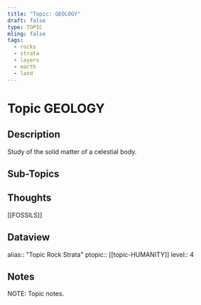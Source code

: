 ```yaml
---
title: "Topic: GEOLOGY"
draft: false
type: TOPIC
mling: false
tags:
  - rocks
  - strata
  - layers
  - earth
  - land
---
```

# Topic GEOLOGY
## Description
Study of the solid matter of a celestial body.

## Sub-Topics



## Thoughts
[[FOSSILS]]

## Dataview
alias:: "Topic Rock Strata"
ptopic:: [[topic-HUMANITY]]
level:: 4

## Notes
NOTE: Topic notes.